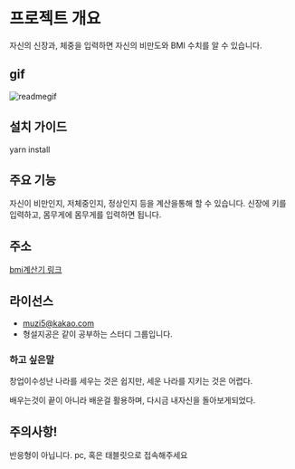 # 프로젝트 개요

자신의 신장과, 체중을 입력하면 자신의 비만도와 BMI 수치를 알 수 있습니다.

## gif

![readmegif](https://github.com/muzi55/bmi/assets/132406946/271fa099-84f5-410d-902c-f8cb2e30e60d)

## 설치 가이드

yarn install

## 주요 기능

자신이 비만인지, 저체중인지, 정상인지 등을 계산을통해 할 수 있습니다.
신장에 키를 입력하고, 몸무게에 몸무게를 입력하면 됩니다.

## 주소

[bmi계산기 링크](https://bmi-eta.vercel.app/)

## 라이선스

- muzi5@kakao.com
- 형설지공은 같이 공부하는 스터디 그룹입니다.

### 하고 싶은말

창업이수성난
나라를 세우는 것은 쉽지만, 세운 나라를 지키는 것은 어렵다.

배우는것이 끝이 아니라 배운걸 활용하며, 다시금 내자신을 돌아보게되었다.

## 주의사항!

반응형이 아닙니다. pc, 혹은 태블릿으로 접속해주세요
